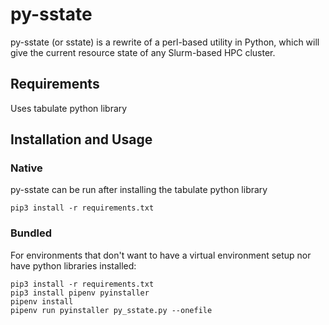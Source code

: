 # py-sstate
py-sstate (or sstate) is a rewrite of a perl-based utility in Python, which will give the current resource state of any Slurm-based HPC cluster.

## Requirements
Uses tabulate python library

## Installation and Usage

### Native
py-sstate can be run after installing the tabulate python library 

```
pip3 install -r requirements.txt
```

### Bundled
For environments that don't want to have a virtual environment setup nor have python libraries installed:

```
pip3 install -r requirements.txt
pip3 install pipenv pyinstaller
pipenv install
pipenv run pyinstaller py_sstate.py --onefile
```
